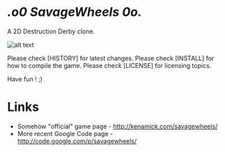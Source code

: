 _.o0 SavageWheels 0o._
==========================

A 2D Destruction Derby clone.

![alt text](http://i.imgur.com/09h8j1M.jpg "Gameplay screenshot")

Please check [HISTORY] for latest changes.
Please check [INSTALL] for how to compile the game.
Please check [LICENSE] for licensing topics. 

Have fun ! ;)

# Links

  * Somehow "official" game page - http://kenamick.com/savagewheels/
  * More recent Google Code page - http://code.google.com/p/savagewheels/
